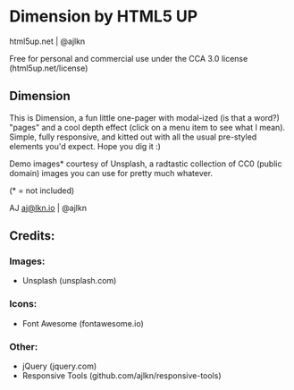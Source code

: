 # Dimension by HTML5 UP

html5up.net | @ajlkn

Free for personal and commercial use under the CCA 3.0 license (html5up.net/license)

## Dimension

This is Dimension, a fun little one-pager with modal-ized (is that a word?) "pages"
and a cool depth effect (click on a menu item to see what I mean). Simple, fully
responsive, and kitted out with all the usual pre-styled elements you'd expect.
Hope you dig it :)

Demo images* courtesy of Unsplash, a radtastic collection of CC0 (public domain) images
you can use for pretty much whatever.

(* = not included)

AJ
aj@lkn.io | @ajlkn

## Credits:

### Images:

- Unsplash (unsplash.com)

### Icons:

- Font Awesome (fontawesome.io)

### Other:

- jQuery (jquery.com)
- Responsive Tools (github.com/ajlkn/responsive-tools)
